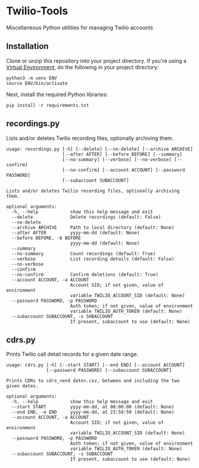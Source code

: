 # Twilio-Tools
Miscellaneous Python utilities for managing Twilio accounts

## Installation
Clone or unzip this repository into your project directory.  If you're using a [Virtual Environment](https://virtualenv.pypa.io/en/stable/userguide/), do the following in your project directory:
```
python3 -m venv ENV
source ENV/bin/activate
```
Next, install the required Python libraries:
```
pip install -r requirements.txt
```

## recordings.py
Lists and/or deletes Twilio recording files, optionally archiving them.

```
usage: recordings.py [-h] [--delete] [--no-delete] [--archive ARCHIVE]
                     [--after AFTER] [--before BEFORE] [--summary]
                     [--no-summary] [--verbose] [--no-verbose] [--confirm]
                     [--no-confirm] [--account ACCOUNT] [--password PASSWORD]
                     [--subaccount SUBACCOUNT]

Lists and/or deletes Twilio recording files, optionally archiving them.

optional arguments:
  -h, --help            show this help message and exit
  --delete              Delete recordings (default: False)
  --no-delete
  --archive ARCHIVE     Path to local directory (default: None)
  --after AFTER         yyyy-mm-dd (default: None)
  --before BEFORE, -b BEFORE
                        yyyy-mm-dd (default: None)
  --summary
  --no-summary          Count recordings (default: True)
  --verbose             List recording details (default: False)
  --no-verbose
  --confirm
  --no-confirm          Confirm deletions (default: True)
  --account ACCOUNT, -a ACCOUNT
                        Account SID; if not given, value of environment
                        variable TWILIO_ACCOUNT_SID (default: None)
  --password PASSWORD, -p PASSWORD
                        Auth token; if not given, value of environment
                        variable TWILIO_AUTH_TOKEN (default: None)
  --subaccount SUBACCOUNT, -s SUBACCOUNT
                        If present, subaccount to use (default: None)
 ```                       

## cdrs.py
Prints Twilio call detail records for a given date range.

```
usage: cdrs.py [-h] [--start START] [--end END] [--account ACCOUNT]
               [--password PASSWORD] [--subaccount SUBACCOUNT]

Prints CDRs to cdrs_<end date>.csv, between and including the two given dates.

optional arguments:
  -h, --help            show this help message and exit
  --start START         yyyy-mm-dd, at 00:00:00 (default: None)
  --end END, -e END     yyyy-mm-dd, at 23:59:59 (default: None)
  --account ACCOUNT, -a ACCOUNT
                        Account SID; if not given, value of environment
                        variable TWILIO_ACCOUNT_SID (default: None)
  --password PASSWORD, -p PASSWORD
                        Auth token; if not given, value of environment
                        variable TWILIO_AUTH_TOKEN (default: None)
  --subaccount SUBACCOUNT, -s SUBACCOUNT
                        If present, subaccount to use (default: None)
```
